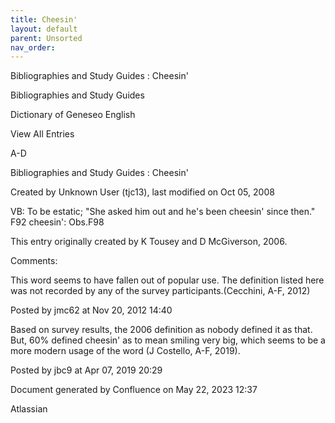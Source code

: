 ```yaml
---
title: Cheesin'
layout: default
parent: Unsorted
nav_order:
---
```


Bibliographies and Study Guides : Cheesin'

Bibliographies and Study Guides

Dictionary of Geneseo English

View All Entries

A-D

Bibliographies and Study Guides : Cheesin'

Created by  Unknown User (tjc13), last modified on Oct 05, 2008

VB: To be estatic; &quot;She asked him out and he's been cheesin' since then.&quot; F92 cheesin': Obs.F98

This entry originally created by K Tousey and D McGiverson, 2006.

Comments:

This word seems to have fallen out of popular use. The definition listed here was not recorded by any of the survey participants.(Cecchini, A-F, 2012)

Posted by jmc62 at Nov 20, 2012 14:40

Based on survey results, the 2006 definition as nobody defined it as that.  But, 60% defined cheesin' as to mean smiling very big, which seems to be a more modern usage of the word (J Costello, A-F, 2019).

Posted by jbc9 at Apr 07, 2019 20:29

Document generated by Confluence on May 22, 2023 12:37

Atlassian

